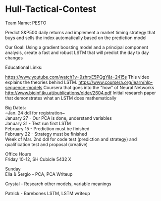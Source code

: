 # Hull-Tactical-Contest

Team Name: PESTO

Predict S&P500 daily returns and implement a market timing strategy that buys and sells the index automatically based on the prediction model

Our Goal: Using a gradient boosting model and a principal component analysis, create a fast and robust LSTM that will predict the day to day changes

Educational Links: 

https://www.youtube.com/watch?v=9zhrxE5PQgY&t=2415s This video explains the theories behind LSTM.
https://www.coursera.org/learn/nlp-sequence-models Coursera that goes into the "how" of Neural Networks  
http://www.bioinf.jku.at/publications/older/2604.pdf Initial research paper that demonstrates what an LSTM does mathematically  

Big Dates:      
~Jan. 24 ddl for registration~     
January 27 - Our PCA is done, understand variables    
January 31 - Test run first LSTM   
February 15 - Prediction must be finished   
February 22 - Strategy must be finished    
Week of Mar. 2nd ddl for code test (prediction and strategy) and qualification test and proposal (creative)   

Office Hours  
Friday 10-12, SH Cubicle 5432 X  

Sunday      
Elia & Sergio - PCA, PCA Writeup   

Crystal - Research other models, variable meanings    

Patrick - Barebones LSTM, LSTM writeup    
